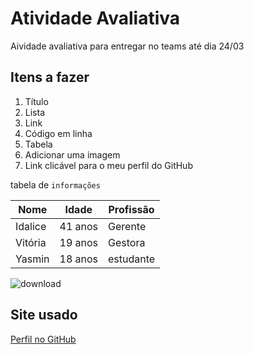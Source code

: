 # Atividade Avaliativa
Aividade avaliativa para entregar no teams até dia 24/03

## Itens a fazer 
1. Título
2. Lista
3. Link
4. Código em linha
5. Tabela
6. Adicionar uma imagem
7. Link clicável para o meu perfil do GitHub

tabela de `informações`

|Nome| Idade | Profissão
|-----|-------|---------
|Idalice|41 anos | Gerente|
|Vitória| 19 anos| Gestora|
|Yasmin|18 anos | estudante |

![download](https://github.com/user-attachments/assets/820681d6-7e32-43c4-b054-2d9a3ff4f825)


## Site usado
[Perfil no GitHub](https://github.com/Maeleuterio)
